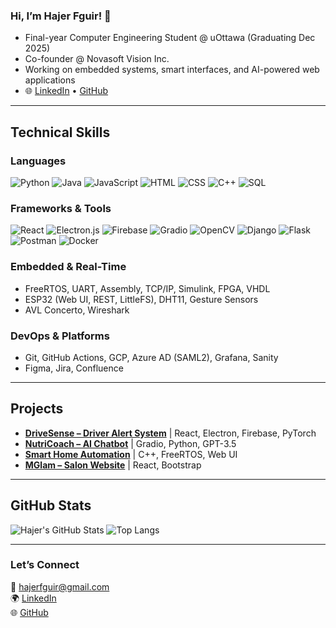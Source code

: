 ### Hi, I’m Hajer Fguir! 👋

- Final-year Computer Engineering Student @ uOttawa (Graduating Dec 2025)  
- Co-founder @ Novasoft Vision Inc.  
- Working on embedded systems, smart interfaces, and AI-powered web applications  
- 🌐 [LinkedIn](https://www.linkedin.com/in/hajer-fguir/) • [GitHub](https://github.com/hajerfguir)

---

## Technical Skills

### Languages  
![Python](https://img.shields.io/badge/Python-3776AB?style=flat&logo=python&logoColor=white)
![Java](https://img.shields.io/badge/Java-007396?style=flat&logo=java&logoColor=white)
![JavaScript](https://img.shields.io/badge/JavaScript-F7DF1E?style=flat&logo=javascript&logoColor=black)
![HTML](https://img.shields.io/badge/HTML5-E34F26?style=flat&logo=html5&logoColor=white)
![CSS](https://img.shields.io/badge/CSS3-1572B6?style=flat&logo=css3&logoColor=white)
![C++](https://img.shields.io/badge/C++-00599C?style=flat&logo=cplusplus&logoColor=white)
![SQL](https://img.shields.io/badge/SQL-4479A1?style=flat&logo=sqlite&logoColor=white)

### Frameworks & Tools  
![React](https://img.shields.io/badge/React-20232A?style=flat&logo=react&logoColor=61DAFB)
![Electron.js](https://img.shields.io/badge/Electron-191970?style=flat&logo=electron&logoColor=white)
![Firebase](https://img.shields.io/badge/Firebase-FFCA28?style=flat&logo=firebase&logoColor=black)
![Gradio](https://img.shields.io/badge/Gradio-FF6F61?style=flat&logo=python&logoColor=white)
![OpenCV](https://img.shields.io/badge/OpenCV-5C3EE8?style=flat&logo=opencv&logoColor=white)
![Django](https://img.shields.io/badge/Django-092E20?style=flat&logo=django&logoColor=white)
![Flask](https://img.shields.io/badge/Flask-000000?style=flat&logo=flask&logoColor=white)
![Postman](https://img.shields.io/badge/Postman-FF6C37?style=flat&logo=postman&logoColor=white)
![Docker](https://img.shields.io/badge/Docker-2496ED?style=flat&logo=docker&logoColor=white)

### Embedded & Real-Time  
- FreeRTOS, UART, Assembly, TCP/IP, Simulink, FPGA, VHDL  
- ESP32 (Web UI, REST, LittleFS), DHT11, Gesture Sensors  
- AVL Concerto, Wireshark

### DevOps & Platforms  
- Git, GitHub Actions, GCP, Azure AD (SAML2), Grafana, Sanity  
- Figma, Jira, Confluence

---

## Projects
- **[DriveSense – Driver Alert System](https://github.com/LockedIn-LTD)** | React, Electron, Firebase, PyTorch  
- **[NutriCoach – AI Chatbot](https://huggingface.co/spaces/HajerFguir/SEG3525)** | Gradio, Python, GPT-3.5  
- **[Smart Home Automation](https://github.com/Jenny-Carl/Home-Automation-Project_CEG4566)** | C++, FreeRTOS, Web UI  
- **[MGlam – Salon Website](https://github.com/hajerfguir/mglam-beauty-salon)** | React, Bootstrap

---

## GitHub Stats

![Hajer's GitHub Stats](https://github-readme-stats.vercel.app/api?username=hajerfguir&show_icons=true&theme=default)
![Top Langs](https://github-readme-stats.vercel.app/api/top-langs/?username=hajerfguir&layout=compact)

---

### Let’s Connect  
📧 hajerfguir@gmail.com  
🌍 [LinkedIn](https://www.linkedin.com/in/hajer-fguir/)  
🌐 [GitHub](https://github.com/hajerfguir)
